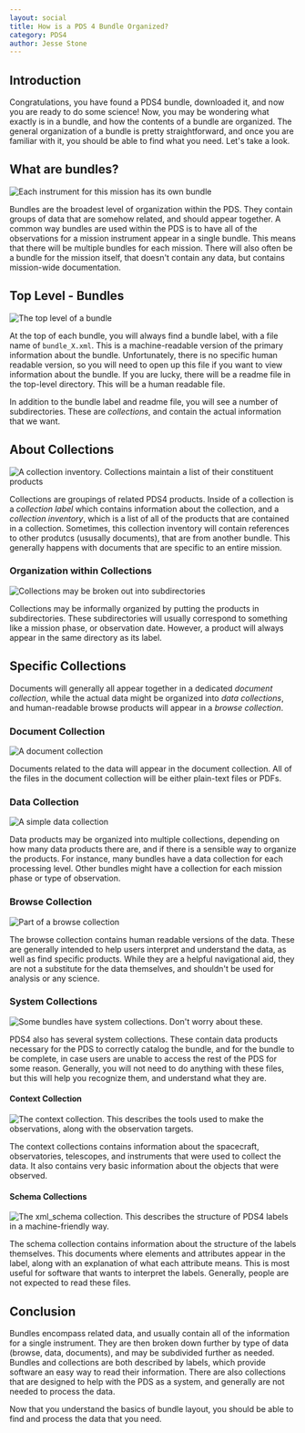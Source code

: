 ```yaml
---
layout: social
title: How is a PDS 4 Bundle Organized?
category: PDS4
author: Jesse Stone
---
```


## Introduction

Congratulations, you have found a PDS4 bundle, downloaded it, and now you are ready to do some science! Now, you may be wondering what exactly is in a bundle, and how the contents of a bundle are organized. The general organization of a bundle is pretty straightforward, and once you are familiar with it, you should be able to find what you need. Let's take a look. 

## What are bundles?

![Each instrument for this mission has its own bundle](https://pdsregistryimages.psi.edu/tips/bundle-organization/BundleOrganization.instruments.png)

Bundles are the broadest level of organization within the PDS. They contain groups of data that are somehow related, and should appear together. A common way bundles are used within the PDS is to have all of the observations for a mission instrument appear in a single bundle. This means that there will be multiple bundles for each mission. There will also often be a bundle for the mission itself, that doesn't contain any data, but contains mission-wide documentation.


## Top Level - Bundles

![The top level of a bundle](https://pdsregistryimages.psi.edu/tips/bundle-organization/BundleOrganization.top.png)


At the top of each bundle, you will always find a bundle label, with a file name of `bundle_X.xml`. This is a machine-readable version of the primary information about the bundle. Unfortunately, there is no specific human readable version, so you will need to open up this file if you want to view information about the bundle. If you are lucky, there will be a readme file in the top-level directory. This will be a human readable file.

In addition to the bundle label and readme file, you will see a number of subdirectories. These are *collections*, and contain the actual information that we want.

## About Collections

![A collection inventory. Collections maintain a list of their constituent products](https://pdsregistryimages.psi.edu/tips/bundle-organization/BundleOrganization.inventory.png)


Collections are groupings of related PDS4 products. Inside of a collection is a *collection label* which contains information about the collection, and a *collection inventory*, which is a list of all of the products that are contained in a collection. Sometimes, this collection inventory will contain references to other produtcs (ususally documents), that are from another bundle. This generally happens with documents that are specific to an entire mission.

### Organization within Collections

![Collections may be broken out into subdirectories](https://pdsregistryimages.psi.edu/tips/bundle-organization/BundleOrganization.subdirectories.png)


Collections may be informally organized by putting the products in subdirectories. These subdirectories will usually correspond to something like a mission phase, or observation date. However, a product will always appear in the same directory as its label.

## Specific Collections

Documents will generally all appear together in a dedicated *document collection*, while the actual data might be organized into *data collections*, and human-readable browse products will appear in a *browse collection*.

### Document Collection

![A document collection](https://pdsregistryimages.psi.edu/tips/bundle-organization/BundleOrganization.document.png)


Documents related to the data will appear in the document collection. All of the files in the document collection will be either plain-text files or PDFs.

### Data Collection

![A simple data collection](https://pdsregistryimages.psi.edu/tips/bundle-organization/BundleOrganization.data.png)


Data products may be organized into multiple collections, depending on how many data products there are, and if there is a sensible way to organize the products. For instance, many bundles have a data collection for each processing level. Other bundles might have a collection for each mission phase or type of observation.

### Browse Collection

![Part of a browse collection](https://pdsregistryimages.psi.edu/tips/bundle-organization/BundleOrganization.browse.png)


The browse collection contains human readable versions of the data. These are generally intended to help users interpret and understand the data, as well as find specific products. While they are a helpful navigational aid, they are not a substitute for the data themselves, and shouldn't be used for analysis or any science.

### System Collections

![Some bundles have system collections. Don't worry about these.](https://pdsregistryimages.psi.edu/tips/bundle-organization/BundleOrganization.system.png)


PDS4 also has several system collections. These contain data products necessary for the PDS to correctly catalog the bundle, and for the bundle to be complete, in case users are unable to access the rest of the PDS for some reason. Generally, you will not need to do anything with these files, but this will help you recognize them, and understand what they are.

#### Context Collection

![The context collection. This describes the tools used to make the observations, along with the observation targets.](https://pdsregistryimages.psi.edu/tips/bundle-organization/BundleOrganization.context.png)


The context collections contains information about the spacecraft, observatories, telescopes, and instruments that were used to collect the data. It also contains very basic information about the objects that were observed.

#### Schema Collections

![The xml_schema collection. This describes the structure of PDS4 labels in a machine-friendly way.](https://pdsregistryimages.psi.edu/tips/bundle-organization/BundleOrganization.schema.png)

The schema collection contains information about the structure of the labels themselves. This documents where elements and attributes appear in the label, along with an explanation of what each attribute means. This is most useful for software that wants to interpret the labels. Generally, people are not expected to read these files.

## Conclusion

Bundles encompass related data, and usually contain all of the information for a single instrument. They are then broken down further by type of data (browse, data, documents), and may be subdivided further as needed. Bundles and collections are both described by labels, which provide software an easy way to read their information. There are also collections that are designed to help with the PDS as a system, and generally are not needed to process the data.

Now that you understand the basics of bundle layout, you should be able to find and process the data that you need.